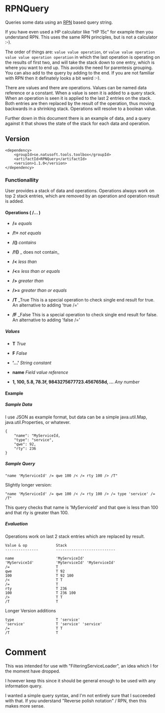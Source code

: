 # RPNQuery

Queries some data using an [RPN](https://en.wikipedia.org/wiki/Reverse_Polish_notation) based query string.

If you have even used a HP calculator like "HP 15c" for example then you understand RPN. This uses the same RPN principles, but is not a calculator :-).

The order of things are: `value value operation`, or `value value operation value value operation operation` in which the last operation is operating on the results of first two, and will take the stack down to one entry, which is where you want to end up. This avoids the need for parentesis grouping. You can also add to the query by adding to the end. If you are not familiar with RPN then it definately looks a bit weird :-). 

There are values and there are operations. Values can be named data reference or a constant. When a value is seen it is added to a query stack. When an operation is seen it is applied to the last 2 entries on the stack. Both entries are then replaced by the result of the operation, thus moving backwards in a shrinking stack. Operations will resolve to a boolean value.

Further down in this document there is an example of data, and a query against it that shows the state of the stack for each data and operation.

## Version

    <dependency>
        <groupId>se.natusoft.tools.toolbox</groupId>
        <artifactId>RPNQuery</artifactId>
        <version>1.1.0</version>
    </dependency>


### Functionallity

User provides a stack of data and operations. Operations always work on top 2 stack entries, which are removed by an operation and operation result is added.

#### Operations ( /... )

- **/=** _equals_

-  **/!=** _not equals_

- **/()** _contains_

- **/!()** _ does not contain_ 

- **/<** _less than_ 

- **/<=** _less than or equals_
 
- **/>** _greater  than_ 

- **/>=** _greater than or equals_
 
- **/T** _True  This is a special operation to check single end result for true. An alternative to adding  'true /='

- **/F** _False  This is a special operation to check single end result for false. An alternative to adding 'false /='

##### Values

- **T** _True_

- **F** _False_ 

- **'...'** _String constant_

- **name** _Field value reference_

- **1, 100, 5.8, 78.3f, 9843275677723.4567658d, ...** _Any number_ 

<!-- @PageBreak -->

#### Example

##### Sample Data

I use JSON as example format, but data can be a simple java.util.Map, java.util.Properties, or whatever.

    {
        "name": "MyServiceId,
        "type": "service",
        "qwe": 92,
        "rty": 236
    }

##### Sample Query

    "name 'MyServiceId' /= qwe 100 /< /= rty 100 /> /T"
    
    
Slightly longer version:
    
    "name 'MyServiceId' /= qwe 100 /< /= rty 100 /> /= type 'service' /= /T"
    
This query checks that name is 'MyServiceId' and that qwe is less than 100 and that rty is greater than 100.

##### Evaluation

Operations work on last 2 stack entries which are replaced by result.

    Value & op             Stack
    ---------------        ---------------------------
    
    name                   'MyServiceId'
    'MyServiceId'          'MyServiceId' 'MyServiceId'
    /=                     T
    qwe                    T 92
    100                    T 92 100
    /<                     T T
    /=                     T
    rty                    T 236
    100                    T 236 100
    />                     T T
    /T                     T

Longer Version additions

    type                   T 'service'
    'service'              T 'service' 'service'
    /=                     T T
    /T                     T

# Comment

This was intended for use with "FilteringServiceLoader", an idea which I for the moment have 
dropped.

I however keep this since it should be general enough to be used with any information query.

I wanted a simple query syntax, and I'm not entirely sure that I succeeded with that.
If you understand "Reverse polish notation" / RPN, then this makes more sense.
